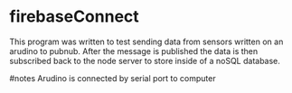 # firebaseConnect
This program was written to test sending data from sensors written on an arudino to pubnub. 
After the message is published the data is then subscribed back to the node server to store inside of a noSQL database.

#notes
Arudino is connected by serial port to computer

